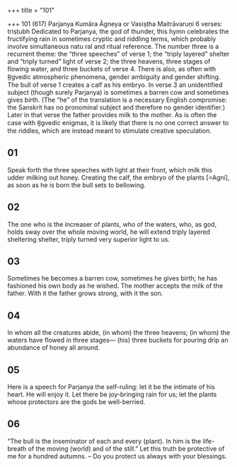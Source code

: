 +++
title = "101"

+++
101 (617)
Parjanya
Kumāra Āgneya or Vasiṣṭha Maitrāvaruṇi
6 verses: triṣṭubh
Dedicated to Parjanya, the god of thunder, this hymn celebrates the fructifying rain  in sometimes cryptic and riddling terms, which probably involve simultaneous natu ral and ritual reference. The number three is a recurrent theme: the “three speeches”  of verse 1; the “triply layered” shelter and “triply turned” light of verse 2; the three  heavens, three stages of flowing water, and three buckets of verse 4. There is also, as  often with R̥gvedic atmospheric phenomena, gender ambiguity and gender shifting.  The bull of verse 1 creates a calf as his embryo. In verse 3 an unidentified subject  (though surely Parjanya) is sometimes a barren cow and sometimes gives birth.  (The “he” of the translation is a necessary English compromise: the Sanskrit has  no pronominal subject and therefore no gender identifier.) Later in that verse the  father provides milk to the mother. As is often the case with R̥gvedic enigmas, it is likely that there is no one correct answer to the riddles, which are instead meant to  stimulate creative speculation.
## 01
Speak forth the three speeches with light at their front, which milk this  udder milking out honey.
Creating the calf, the embryo of the plants [=Agni], as soon as he is born  the bull sets to bellowing.
## 02
The one who is the increaser of plants, who of the waters, who, as god,  holds sway over the whole moving world,
he will extend triply layered sheltering shelter, triply turned very superior  light to us.
## 03
Sometimes he becomes a barren cow, sometimes he gives birth; he has  fashioned his own body as he wished.
The mother accepts the milk of the father. With it the father grows
strong, with it the son.
## 04
In whom all the creatures abide, (in whom) the three heavens; (in whom)  the waters have flowed in three stages—
(his) three buckets for pouring drip an abundance of honey all
around.
## 05
Here is a speech for Parjanya the self-ruling: let it be the intimate of his  heart. He will enjoy it.
Let there be joy-bringing rain for us; let the plants whose protectors are  the gods be well-berried.
## 06
“The bull is the inseminator of each and every (plant). In him is the  life-breath of the moving (world) and of the still.”
Let this truth be protective of me for a hundred autumns. – Do you
protect us always with your blessings.